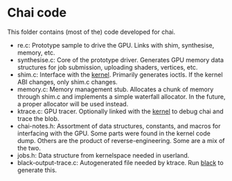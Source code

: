 Chai code
===============

This folder contains (most of the) code developed for chai.

- re.c: Prototype sample to drive the GPU. Links with shim, synthesise,
  memory, etc.
- synthesise.c: Core of the prototype driver. Generates GPU memory data
  structures for job submission, uploading shaders, vertices, etc.
- shim.c: Interface with the [kernel](https://notabug.org/cafe/oolong).
  Primarily generates ioctls. If the kernel ABI changes, only shim.c
  changes.
- memory.c: Memory management stub. Allocates a chunk of memory through
  shim.c and implements a simple waterfall allocator. In the future, a
  proper allocator will be used instead.
- ktrace.c: GPU tracer. Optionally linked with the
  [kernel](https://notabug.org/cafe/oolong) to debug chai and trace
  the blob.
- chai-notes.h: Assortment of data structures, constants, and macros for
  interfacing with the GPU. Some parts were found in the kernel code
  dump. Others are the product of reverse-engineering. Some are a mix of
  the two.
- jobs.h: Data structure from kernelspace needed in userland.
- black-output-trace.c: Autogenerated file needed by ktrace. Run
  [black](https://notabug.org/cafe/black) to generate this.
